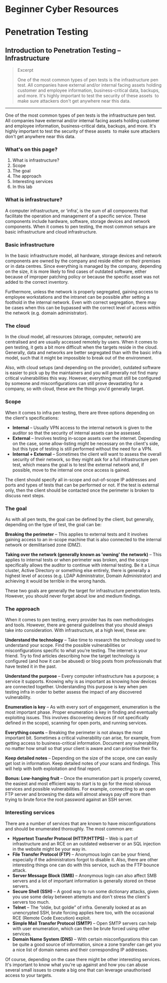 # Beginner Cyber Resources

# Penetration Testing

## Introduction to Penetration Testing – Infrastructure

> Excerpt
> 
> 
> One of the most common types of pen tests is the infrastructure pen test. All companies have external and/or internal facing assets holding customer and employee information, business-critical data, backups, and more. It's highly important to test the security of these assets  to make sure attackers don't get anywhere near this data.
> 

---

One of the most common types of pen tests is the infrastructure pen test. All companies have external and/or internal facing assets holding customer and employee information, business-critical data, backups, and more. It's highly important to test the security of these assets  to make sure attackers don't get anywhere near this data.

### What's on this page?

1. What is infrastructure?
2. Scope
3. The goal
4. The approach
5. Interesting services
6. In this lab

### What is infrastructure?

A computer infrastructure, or ‘infra’, is the sum of all components that facilitate the operation and management of a specific service. These components include hardware, software, storage devices and network components. When it comes to pen testing, the most common setups are basic infrastructure and cloud infrastructure.

### Basic infrastructure

In the basic infrastructure model, all hardware, storage devices and network components are owned by the company and reside either on their premises or in data centres. Since everything is managed by the company, depending on the size, it is more likely to find cases of outdated software, either because of improper patching policy or because the specific asset was not added to the correct inventory.

Furthermore, unless the network is properly segregated, gaining access to employee workstations and the intranet can be possible after setting a foothold in the internal network. Even with correct segregation, there may be cases when this can be bypassed with the correct level of access within the network (e.g. domain administrator).

### The cloud

In the cloud model, all resources (storage, computer, network) are centralised and are usually accessed remotely by users. When it comes to pen testing, it gets a bit more difficult when the targets reside in the cloud. Generally, data and networks are better segregated than with the basic infra model, such that it might be impossible to break out of the environment.

Also, with cloud setups (and depending on the provider), outdated software is easier to pick up by the maintainers and you will generally not find many critical vulnerabilities this way. However, everything must still be configured by someone and misconfigurations can still prove devastating for a company, so with cloud, these are the things you'd generally target.

### Scope

When it comes to infra pen testing, there are three options depending on the client's specifications:

- **Internal** – Usually VPN access to the internal network is given to the auditor so that the security of internal assets can be assessed.
- **External** – Involves testing in-scope assets over the internet. Depending on the case, some allow-listing might be necessary on the client's side, but this type of testing is still performed without the need for a VPN.
- **Internal + External** – Sometimes the client will want to assess the overall security of their network, so they might ask for a full infrastructure pen test, which means the goal is to test the external network and, if possible, move to the internal one once access is gained.

The client should specify all in-scope and out-of-scope IP addresses and ports and types of tests that can be performed or not. If the test is external only, then the client should be contacted once the perimeter is broken to discuss next steps.

### The goal

As with all pen tests, the goal can be defined by the client, but generally, depending on the type of test, the goal can be:

**Breaking the perimeter** – This applies to external tests and it involves gaining access to an in-scope machine that is also connected to the internal network or demilitarised zone (DMZ).

**Taking over the network (generally known as 'owning' the network)** – This applies to internal tests or when perimeter was broken, and the scope specifically allows the auditor to continue with internal testing. Be it a Linux cluster, Active Directory or something else entirely, there is generally a highest level of access (e.g. LDAP Administrator, Domain Administrator) and achieving it would be terrible in the wrong hands.

These two goals are generally the target for infrastructure penetration tests. However, you should never forget about low and medium findings.

### The approach

When it comes to pen testing, every provider has its own methodologies and tools. However, there are general guidelines that you should always take into consideration. With infrastructure, at a high level, these are:

**Understand the technology** – Take time to research the technology used to understand your scope. Find the possible vulnerabilities or misconfigurations specific to what you're testing. The internet is your friend. Try to find articles describing how the target technology is configured (and how it can be abused) or blog posts from professionals that have tested it in the past.

**Understand the purpose** – Every computer infrastructure has a purpose; a service it supports. Knowing why is as important as knowing how devices are connected together. Understanding this purpose is key when pen testing infra in order to better assess the impact of any discovered vulnerability.

**Enumeration is key** – As with every sort of engagement, enumeration is the most important phase. Proper enumeration is key in finding and eventually exploiting issues. This involves discovering devices (if not specifically defined in the scope), scanning for open ports, and running services.

**Everything counts** – Breaking the perimeter is not always the most important bit. Sometimes a critical vulnerability can arise, for example, from getting access to business-critical information. Document any vulnerability no matter how small so that your client is aware and can prioritise their fix.

**Keep detailed notes** – Depending on the size of the scope, one can easily get lost in information. Keep detailed notes of your scans and findings. This will help with both exploitation and final report.

**Bonus: Low-hanging fruit** – Once the enumeration part is properly covered, the easiest and most efficient way to start is to go for the most obvious services and possible vulnerabilities. For example, connecting to an open FTP server and browsing the data will almost always pay off more than trying to brute force the root password against an SSH server.

### Interesting services

There are a number of services that are known to have misconfigurations and should be enumerated thoroughly. The most common are:

- **Hypertext Transfer Protocol (HTTP/HTTPS)** – Web is part of infrastructure and an RCE on an outdated webserver or an SQL injection in the website might be your way in.
- **File Transfer Protocol (FTP)** – Anonymous login can be your friend, especially if the administrators forgot to disable it. Also, there are other interesting things one can do with this service, such as the FTP bounce attack.
- **Server Message Block (SMB)** – Anonymous login can also affect SMB servers and a lot of important information is generally stored on these servers.
- **Secure Shell (SSH)** – A good way to run some dictionary attacks, given you use some delay between attempts and don't stress the client's servers too much.
- **Telnet** – The “oldie, but goldie” of infra. Generally looked at as an unencrypted SSH, brute forcing applies here too, with the occasional RCE (Remote Code Execution) exploit.
- **Simple Mail Transfer Protocol (SMTP)** – Open SMTP servers can help with user enumeration, which can then be brute forced using other services.
- **Domain Name System (DNS)** – With certain misconfigurations this can be quite a good source of information, since a zone transfer can get you a nice list of domain names and their corresponding IP addresses.

Of course, depending on the case there might be other interesting services. It's important to know what you're up against and how you can abuse several small issues to create a big one that can leverage unauthorised access to your targets.